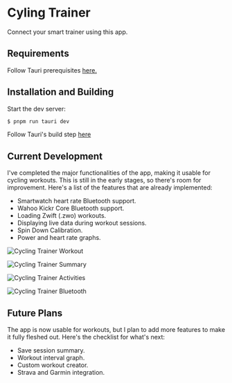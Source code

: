 # Cyling Trainer

Connect your smart trainer using this app.

## Requirements

Follow Tauri prerequisites [here.](https://tauri.app/v1/guides/getting-started/prerequisites)

## Installation and Building

Start the dev server:

```bash
$ pnpm run tauri dev
```

Follow Tauri's build step [here](https://tauri.app/v1/guides/building/)

## Current Development

I've completed the major functionalities of the app, making it usable for cycling workouts. This is still in the early stages, so there's room for improvement. Here's a list of the features that are already implemented:

* Smartwatch heart rate Bluetooth support.
* Wahoo Kickr Core Bluetooth support.
* Loading Zwift (.zwo) workouts.
* Displaying live data during workout sessions.
* Spin Down Calibration.
* Power and heart rate graphs.

![Cycling Trainer Workout](https://res.cloudinary.com/dj0l6hcwu/image/upload/v1696052264/personal_website/cycling_trainer_workout_qo1rlq.png "Cycling Trainer Workout")

![Cycling Trainer Summary](https://res.cloudinary.com/dj0l6hcwu/image/upload/v1697446200/personal_website/cycling_trainer_session_summary_r7cozz.png "Cycling Trainer Summary")

![Cycling Trainer Activities](https://res.cloudinary.com/dj0l6hcwu/image/upload/v1696052244/personal_website/cycling_trainer_activities_yxhbio.png "Cycling Trainer Activities")

![Cycling Trainer Bluetooth](https://res.cloudinary.com/dj0l6hcwu/image/upload/v1697446199/personal_website/cycling_trainer_devices_gtyfwp.png "Cycling Trainer Bluetooth")

## Future Plans

The app is now usable for workouts, but I plan to add more features to make it fully fleshed out. Here's the checklist for what's next:

* Save session summary.
* Workout interval graph.
* Custom workout creator.
* Strava and Garmin integration.
